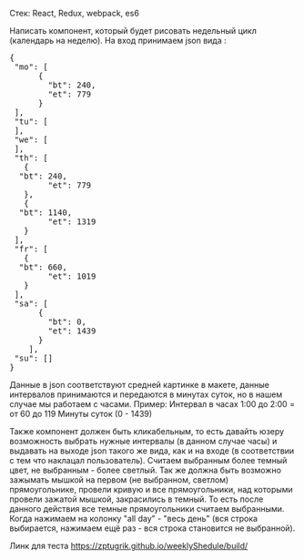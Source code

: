 Стек: React, Redux, webpack, es6

Написать компонент, который будет рисовать недельный цикл (календарь на неделю). На вход принимаем json вида :
<pre>
{
 "mo": [
      {
        "bt": 240,
        "et": 779
      }
 ],
 "tu": [
 ],
 "we": [
 ],
 "th": [
   {
  "bt": 240,
        "et": 779
   },
   {
  "bt": 1140,
        "et": 1319
   }
 ],
 "fr": [
   {
  "bt": 660,
        "et": 1019
   }
 ],
 "sa": [
      {
        "bt": 0,
        "et": 1439
      }
    ],
 "su": []
}
</pre>
Данные в json соответствуют средней картинке в макете, данные интервалов принимаются и передаются в минутах суток, но в нашем случае мы работаем с часами.
Пример:
Интервал в часах 1:00 до 2:00 = от 60 до 119
Минуты суток (0 - 1439)

Также компонент должен быть кликабельным, то есть давайть юзеру возможность выбрать нужные интервалы (в данном случае часы) и выдавать на выходе json такого же вида, как и на входе (в соответствии с тем что наклацал пользователь).
Считаем выбранным более темный цвет, не выбранным - более светлый.
Так же должна быть возможно зажымать мышкой на первом (не выбранном, светлом) прямоугольнике, провели кривую и все прямоугольники, над которыми провели зажатой мышкой, закрасились в темный.
То есть после данного действия все темные прямоугольники считаем выбранными.
Когда нажимаем на колонку "all day" - "весь день" (вся строка выбирается, нажимаем ещё раз - вся строка становится не выбранной).


Линк для теста https://zptugrik.github.io/weeklyShedule/build/
